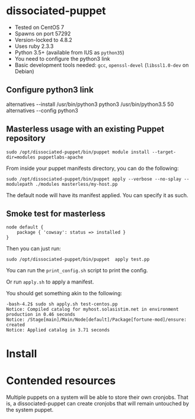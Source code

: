 # dissociated-puppet

* Tested on CentOS 7
* Spawns on port 57292
* Version-locked to 4.8.2
* Uses ruby 2.3.3
* Python 3.5+ (available from IUS as `python35`)
* You need to configure the python3 link
* Basic development tools needed: `gcc`, `openssl-devel` (`libssl1.0-dev` on Debian)

## Configure python3 link

alternatives --install /usr/bin/python3 python3 /usr/bin/python3.5 50
alternatives --config python3


## Masterless usage with an existing Puppet repository

    sudo /opt/dissociated-puppet/bin/puppet module install --target-dir=modules puppetlabs-apache

From inside your puppet manifests directory, you can do the following:

    sudo /opt/dissociated-puppet/bin/puppet apply --verbose --no-splay --modulepath ./modules masterless/my-host.pp

The default node will have its manifest applied.  You can specify it as such.

## Smoke test for masterless

    node default {
        package { 'cowsay': status => installed }
    }

Then you can just run:

    sudo /opt/dissociated-puppet/bin/puppet  apply test.pp


You can run the `print_config.sh` script to print the config.

Or run `apply.sh` to apply a manifest.

You should get something akin to the following:

    -bash-4.2$ sudo sh apply.sh test-centos.pp 
    Notice: Compiled catalog for myhost.solasistim.net in environment production in 0.46 seconds
    Notice: /Stage[main]/Main/Node[default]/Package[fortune-mod]/ensure: created
    Notice: Applied catalog in 3.71 seconds

# Install

# Contended resources

Multiple puppets on a system will be able to store their own cronjobs.  That is,
a dissociated-puppet can create cronjobs that will remain untouched by the system
puppet.
